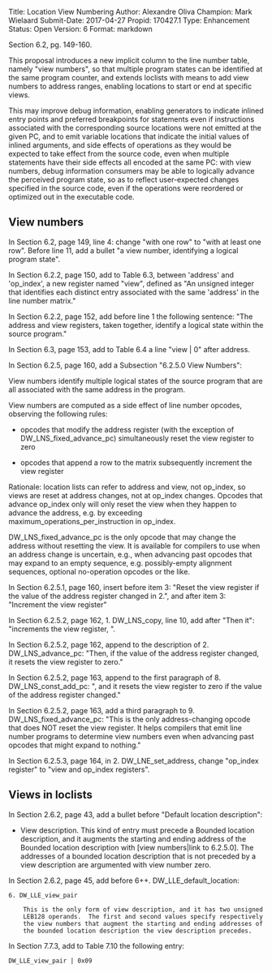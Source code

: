 Title:       Location View Numbering
Author:      Alexandre Oliva
Champion:    Mark Wielaard
Submit-Date: 2017-04-27
Propid:      170427.1
Type:        Enhancement
Status:      Open
Version:     6
Format:      markdown

Section 6.2, pg. 149-160.  

This proposal introduces a new implicit column to the line number
table, namely "view numbers", so that multiple program states can be
identified at the same program counter, and extends loclists with
means to add view numbers to address ranges, enabling locations to
start or end at specific views.

This may improve debug information, enabling generators to indicate
inlined entry points and preferred breakpoints for statements even if
instructions associated with the corresponding source locations were
not emitted at the given PC, and to emit variable locations that
indicate the initial values of inlined arguments, and side effects of
operations as they would be expected to take effect from the source
code, even when multiple statements have their side effects all
encoded at the same PC: with view numbers, debug information consumers
may be able to logically advance the perceived program state, so as to
reflect user-expected changes specified in the source code, even if
the operations were reordered or optimized out in the executable code.


View numbers
------------

In Section 6.2, page 149, line 4: change "with one row" to "with at
least one row".  Before line 11, add a bullet "a view number,
identifying a logical program state".

In Section 6.2.2, page 150, add to Table 6.3, between 'address' and
'op_index', a new register named "view", defined as "An unsigned
integer that identifies each distinct entry associated with the same
'address' in the line number matrix."

In Section 6.2.2, page 152, add before line 1 the following sentence:
"The address and view registers, taken together, identify a logical
state within the source program."

In Section 6.3, page 153, add to Table 6.4 a line "view | 0" after
address.

In Section 6.2.5, page 160, add a Subsection "6.2.5.0  View Numbers":

  View numbers identify multiple logical states of the source program
  that are all associated with the same address in the program.

  View numbers are computed as a side effect of line number opcodes,
  observing the following rules:

  * opcodes that modify the address register (with the exception of
    DW_LNS_fixed_advance_pc) simultaneously reset the view register to
    zero

  * opcodes that append a row to the matrix subsequently increment the
    view register

  Rationale: location lists can refer to address and view, not
  op_index, so views are reset at address changes, not at op_index
  changes.  Opcodes that advance op_index only will only reset the
  view when they happen to advance the address, e.g. by exceeding
  maximum_operations_per_instruction in op_index.

  DW_LNS_fixed_advance_pc is the only opcode that may change the
  address without resetting the view.  It is available for compilers
  to use when an address change is uncertain, e.g., when advancing
  past opcodes that may expand to an empty sequence,
  e.g. possibly-empty alignment sequences, optional no-operation
  opcodes or the like.

In Section 6.2.5.1, page 160, insert before item 3: "Reset the view
register if the value of the address register changed in 2.", and
after item 3: "Increment the view register"

In Section 6.2.5.2, page 162, 1. DW_LNS_copy, line 10, add after
"Then it": "increments the view register, ".

In Section 6.2.5.2, page 162, append to the description of
2. DW_LNS_advance_pc: "Then, if the value of the address register
changed, it resets the view register to zero."

In Section 6.2.5.2, page 163, append to the first paragraph of
8. DW_LNS_const_add_pc: ", and it resets the view register to zero if
the value of the address register changed."

In Section 6.2.5.2, page 163, add a third paragraph to
9. DW_LNS_fixed_advance_pc: "This is the only address-changing opcode
that does NOT reset the view register.  It helps compilers that emit
line number programs to determine view numbers even when advancing
past opcodes that might expand to nothing."

In Section 6.2.5.3, page 164, in 2. DW_LNE_set_address, change
"op_index register" to "view and op_index registers".

Views in loclists
-----------------

In Section 2.6.2, page 43, add a bullet before "Default location
description":

  * View description.  This kind of entry must precede a Bounded
  location description, and it augments the starting and ending
  address of the Bounded location description with [view numbers|link
  to 6.2.5.0].  The addresses of a bounded location description that
  is not preceded by a view description are argumented with view
  number zero.

In Section 2.6.2, page 45, add before 6++. DW_LLE_default_location:

    6. DW_LLE_view_pair

        This is the only form of view description, and it has two unsigned
        LEB128 operands.  The first and second values specify respectively
        the view numbers that augment the starting and ending addresses of
        the bounded location description the view description precedes.

In Section 7.7.3, add to Table 7.10 the following entry:

    DW_LLE_view_pair | 0x09
